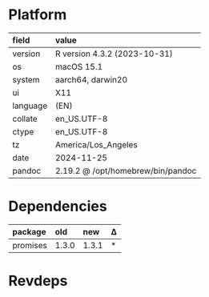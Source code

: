 # Platform

|field    |value                             |
|:--------|:---------------------------------|
|version  |R version 4.3.2 (2023-10-31)      |
|os       |macOS 15.1                        |
|system   |aarch64, darwin20                 |
|ui       |X11                               |
|language |(EN)                              |
|collate  |en_US.UTF-8                       |
|ctype    |en_US.UTF-8                       |
|tz       |America/Los_Angeles               |
|date     |2024-11-25                        |
|pandoc   |2.19.2 @ /opt/homebrew/bin/pandoc |

# Dependencies

|package  |old   |new   |Δ  |
|:--------|:-----|:-----|:--|
|promises |1.3.0 |1.3.1 |*  |

# Revdeps

